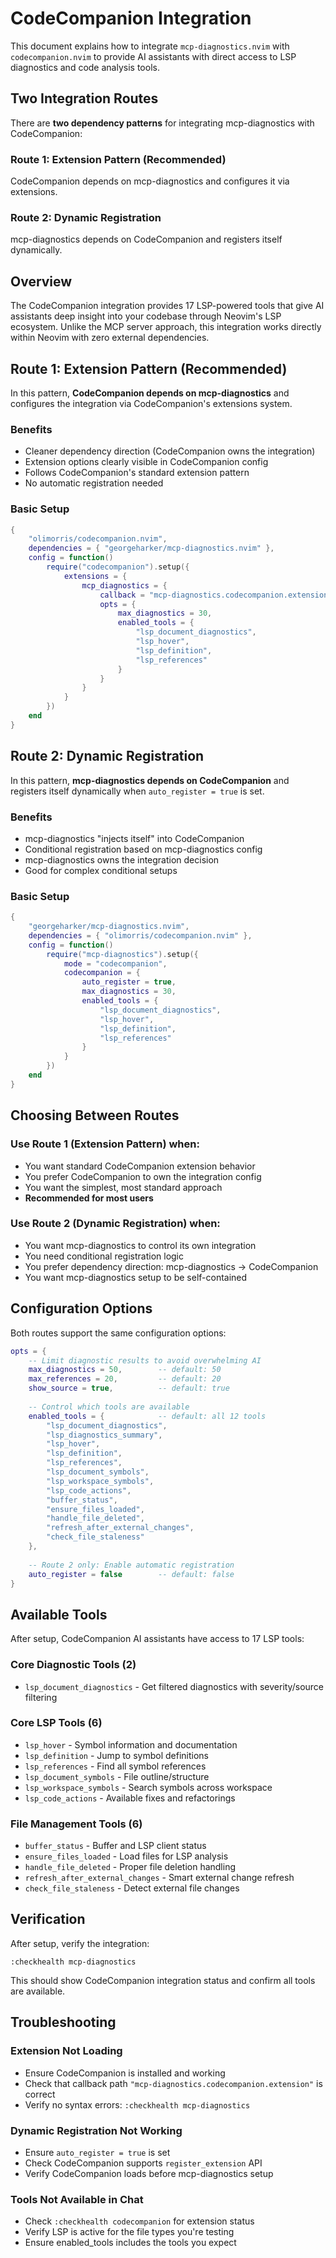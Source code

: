 # CodeCompanion Integration

This document explains how to integrate `mcp-diagnostics.nvim` with `codecompanion.nvim` to provide AI assistants with direct access to LSP diagnostics and code analysis tools.

## Two Integration Routes

There are **two dependency patterns** for integrating mcp-diagnostics with CodeCompanion:

### Route 1: Extension Pattern (Recommended)
CodeCompanion depends on mcp-diagnostics and configures it via extensions.

### Route 2: Dynamic Registration  
mcp-diagnostics depends on CodeCompanion and registers itself dynamically.

## Overview

The CodeCompanion integration provides 17 LSP-powered tools that give AI assistants deep insight into your codebase through Neovim's LSP ecosystem. Unlike the MCP server approach, this integration works directly within Neovim with zero external dependencies.

## Route 1: Extension Pattern (Recommended)

In this pattern, **CodeCompanion depends on mcp-diagnostics** and configures the integration via CodeCompanion's extensions system.

### Benefits
- Cleaner dependency direction (CodeCompanion owns the integration)
- Extension options clearly visible in CodeCompanion config  
- Follows CodeCompanion's standard extension pattern
- No automatic registration needed

### Basic Setup

```lua
{
    "olimorris/codecompanion.nvim",
    dependencies = { "georgeharker/mcp-diagnostics.nvim" },
    config = function()
        require("codecompanion").setup({
            extensions = {
                mcp_diagnostics = {
                    callback = "mcp-diagnostics.codecompanion.extension",
                    opts = {
                        max_diagnostics = 30,
                        enabled_tools = {
                            "lsp_document_diagnostics",
                            "lsp_hover",
                            "lsp_definition", 
                            "lsp_references"
                        }
                    }
                }
            }
        })
    end
}
```

## Route 2: Dynamic Registration

In this pattern, **mcp-diagnostics depends on CodeCompanion** and registers itself dynamically when `auto_register = true` is set.

### Benefits  
- mcp-diagnostics "injects itself" into CodeCompanion
- Conditional registration based on mcp-diagnostics config
- mcp-diagnostics owns the integration decision
- Good for complex conditional setups

### Basic Setup

```lua
{
    "georgeharker/mcp-diagnostics.nvim",
    dependencies = { "olimorris/codecompanion.nvim" },
    config = function()
        require("mcp-diagnostics").setup({
            mode = "codecompanion",
            codecompanion = {
                auto_register = true,
                max_diagnostics = 30,
                enabled_tools = {
                    "lsp_document_diagnostics",
                    "lsp_hover",
                    "lsp_definition",
                    "lsp_references"
                }
            }
        })
    end
}
```

## Choosing Between Routes

### Use Route 1 (Extension Pattern) when:
- You want standard CodeCompanion extension behavior
- You prefer CodeCompanion to own the integration config
- You want the simplest, most standard approach
- **Recommended for most users**

### Use Route 2 (Dynamic Registration) when:
- You want mcp-diagnostics to control its own integration
- You need conditional registration logic
- You prefer dependency direction: mcp-diagnostics → CodeCompanion
- You want mcp-diagnostics setup to be self-contained

## Configuration Options

Both routes support the same configuration options:

```lua
opts = {
    -- Limit diagnostic results to avoid overwhelming AI
    max_diagnostics = 50,        -- default: 50
    max_references = 20,         -- default: 20
    show_source = true,          -- default: true
    
    -- Control which tools are available  
    enabled_tools = {            -- default: all 12 tools
        "lsp_document_diagnostics",
        "lsp_diagnostics_summary",
        "lsp_hover",
        "lsp_definition",
        "lsp_references",
        "lsp_document_symbols",
        "lsp_workspace_symbols", 
        "lsp_code_actions",
        "buffer_status",
        "ensure_files_loaded",
        "handle_file_deleted",
        "refresh_after_external_changes",
        "check_file_staleness"
    },
    
    -- Route 2 only: Enable automatic registration
    auto_register = false        -- default: false
}
```

## Available Tools

After setup, CodeCompanion AI assistants have access to 17 LSP tools:

### Core Diagnostic Tools (2)
- `lsp_document_diagnostics` - Get filtered diagnostics with severity/source filtering

### Core LSP Tools (6)
- `lsp_hover` - Symbol information and documentation
- `lsp_definition` - Jump to symbol definitions  
- `lsp_references` - Find all symbol references
- `lsp_document_symbols` - File outline/structure
- `lsp_workspace_symbols` - Search symbols across workspace
- `lsp_code_actions` - Available fixes and refactorings

### File Management Tools (6)
- `buffer_status` - Buffer and LSP client status
- `ensure_files_loaded` - Load files for LSP analysis
- `handle_file_deleted` - Proper file deletion handling
- `refresh_after_external_changes` - Smart external change refresh
- `check_file_staleness` - Detect external file changes

## Verification

After setup, verify the integration:

```vim
:checkhealth mcp-diagnostics
```

This should show CodeCompanion integration status and confirm all tools are available.

## Troubleshooting

### Extension Not Loading
- Ensure CodeCompanion is installed and working
- Check that callback path `"mcp-diagnostics.codecompanion.extension"` is correct
- Verify no syntax errors: `:checkhealth mcp-diagnostics`

### Dynamic Registration Not Working  
- Ensure `auto_register = true` is set
- Check CodeCompanion supports `register_extension` API
- Verify CodeCompanion loads before mcp-diagnostics setup

### Tools Not Available in Chat
- Check `:checkhealth codecompanion` for extension status
- Verify LSP is active for the file types you're testing
- Ensure enabled_tools includes the tools you expect